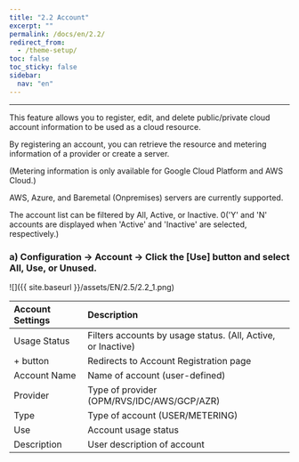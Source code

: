 ```yaml
---
title: "2.2 Account"
excerpt: ""
permalink: /docs/en/2.2/
redirect_from:
  - /theme-setup/
toc: false
toc_sticky: false
sidebar:
  nav: "en"
---
```



---
This feature allows you to register, edit, and delete public/private cloud account information to be used as a cloud resource.

By registering an account, you can retrieve the resource and metering information of a provider or create a server.

\(Metering information is only available for Google Cloud Platform and AWS Cloud.\)

AWS, Azure, and Baremetal \(Onpremises\) servers are currently supported.

The account list can be filtered by All, Active, or Inactive. 0('Y' and 'N' accounts are displayed when 'Active' and 'Inactive' are selected, respectively.\)

### a\) Configuration → Account → Click the [Use] button and select All, Use, or Unused.
![]({{ site.baseurl }}/assets/EN/2.5/2.2_1.png)

| **Account Settings** | **Description** |
| :--- | :--- |
| Usage Status | Filters accounts by usage status. \(All, Active, or Inactive\) |
| + button | Redirects to Account Registration page |
| Account Name | Name of account \(user-defined\) |
| Provider | Type of provider \(OPM/RVS/IDC/AWS/GCP/AZR\) |
| Type | Type of account \(USER/METERING\) |
| Use | Account usage status |
| Description | User description of account |
